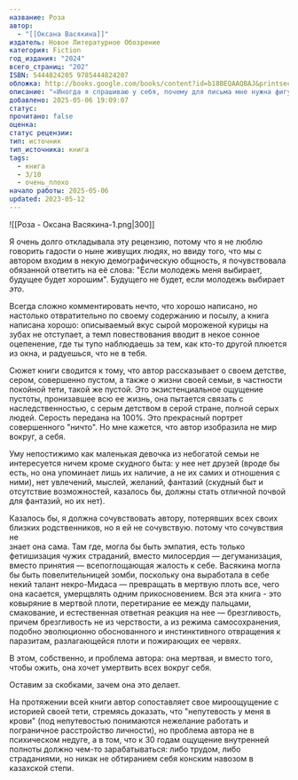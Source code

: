 ```yaml
---
название: Роза
автор:
  - "[[Оксана Васякина]]"
издатель: Новое Литературное Обозрение
категория: Fiction
год_издания: "2024"
всего_страниц: "202"
ISBN: 5444824205 9785444824207
обложка: http://books.google.com/books/content?id=b18BEQAAQBAJ&printsec=frontcover&img=1&zoom=1&edge=curl&source=gbs_api
описание: "«Иногда я спрашиваю у себя, почему для письма мне нужна фигура извне: мать, отец, Светлана. Почему я не могу написать о себе? Потому что я — это основа отражающей поверхности зеркала. Металлическое напыление. Можно долго всматриваться в изнаночную сторону зеркала и ничего не увидеть, кроме мелкой поблескивающей пыли. Я отражаю реальность». Автофикшн-трилогию, начатую книгами «Рана» и «Степь», Оксана Васякина завершает романом, в котором пытается разгадать тайну короткой, почти невесомой жизни своей тети Светланы. Из небольших фрагментов памяти складывается сложный образ, в котором тяжелые отношения с матерью, бытовая неустроенность и равнодушие к собственной судьбе соседствуют с почти детской уязвимостью и чистотой. Но чем дальше героиня погружается в рассказ о Светлане, тем сильнее она осознает неразрывную связь с ней и тем больше узнает о себе и природе своего письма. Оксана Васякина — писательница, лауреатка премий «Лицей» (2019) и «НОС» (2021)."
добавлено: 2025-05-06 19:09:07
статус: 
прочитано: false
оценка: 
статус рецензии: 
тип: источник
тип_источника: книга
tags:
  - книга
  - 3/10
  - очень_плохо
начало работы: 2025-05-06
updated: 2023-05-12
---
```


![[Роза - Оксана Васякина-1.png|300]]

Я очень долго откладывала эту рецензию, потому что я не люблю говорить гадости о ныне живущих людях, но ввиду того, что мы с автором входим в некую демографическую общность, я почувствовала обязанной ответить на её слова: "Если молодежь меня выбирает, будущее будет хорошим". Будущего не будет, если молодежь выбирает _это_.

Всегда сложно комментировать нечто, что хорошо написано, но настолько отвратительно по своему содержанию и посылу, а книга написана хорошо: описываемый вкус сырой мороженой курицы на зубах не отступает, а темп повествования вводит в некое сонное оцепенение, где ты тупо наблюдаешь за тем, как кто-то другой плюется из окна, и радуешься, что не в тебя.

Сюжет книги сводится к тому, что автор рассказывает о своем детстве, сером, совершенно пустом, а также о жизни своей семьи, в частности покойной тети, такой же пустой. Это экзистенциальное ощущение пустоты, пронизавшее всю ее жизнь, она пытается связать с наследственностью, с серым детством в серой стране, полной серых людей. Серость передана на 100%. Это прекрасный портрет совершенного "ничто". Но мне кажется, что автор изобразила не мир вокруг, а себя.

Уму непостижимо как маленькая девочка из небогатой семьи не интересуется ничем кроме скудного быта: у нее нет друзей (вроде бы есть, но она упоминает лишь их наличие, а не их самих и отношения с ними), нет увлечений, мыслей, желаний, фантазий (скудный быт и отсутствие возможностей, казалось бы, должны стать отличной почвой для фантазий, но их нет).

Казалось бы, я должна сочувствовать автору, потерявших всех своих  
близких родственников, но я ей не сочувствую. потому что сочувствия не  
знает она сама. Там где, могла бы быть эмпатия, есть только фетишизация чужих страданий, вместо милосердия — дегуманизация, вместо принятия — всепоглощающая жалость к себе. Васякина могла бы быть повелительницей зомби, поскольку она выработала в себе некий талант некро-Мидаса — превращать в мертвую плоть все, чего она касается, умерщвлять одним прикосновением. Вся эта книга - это ковыряние в мертвой плоти, перетирание ее между пальцами, смакование, и естественная ответная реакция на нее — брезгливость, причем брезгливость не из черствости, а из режима самосохранения, подобно эволюционно обоснованного и инстинктивного отвращения к паразитам, разлагающейся плоти и пожирающих ее червях.

В этом, собственно, и проблема автора: она мертвая, и вместо того, чтобы ожить, она хочет умертвить всех вокруг себя.

Оставим за скобками, зачем она это делает.

На протяжении всей книги автор сопоставляет свое мироощущение с историей своей тети, стремясь доказать, что "непутевость у меня в крови" (под непутевостью понимаются нежелание работать и пограничное расстройство личности), но проблема автора не в психическом недуге, а в том, что к 30 годам ощущение внутренней полноты должно чем-то зарабатываться: либо трудом, либо страданиями, но никак не обтиранием себя конским навозом в казахской степи.